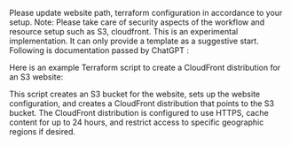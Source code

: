 
Please update website path, terraform configuration in accordance to your setup.
Note: Please take care of security aspects of the workflow and resource setup such as S3, cloudfront. This is an experimental implementation. It can only provide a template as a suggestive start.
Following is documentation passed by ChatGPT : 


Here is an example Terraform script to create a CloudFront distribution for an S3 website:



This script creates an S3 bucket for the website, sets up the website configuration, and creates a CloudFront distribution that points to the S3 bucket. The CloudFront distribution is configured to use HTTPS, cache content for up to 24 hours, and restrict access to specific geographic regions if desired.